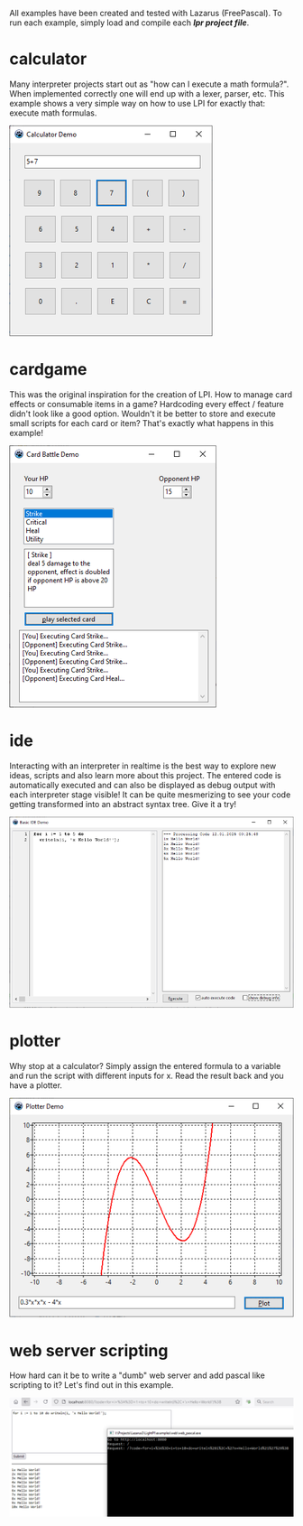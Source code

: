 All examples have been created and tested with Lazarus (FreePascal). To run each example, simply load and compile each ***lpr project file***.

# calculator
Many interpreter projects start out as "how can I execute a math formula?". When implemented correctly one will end up with a lexer, parser, etc. This example shows a very simple way on how to use LPI for exactly that: execute math formulas.

![calculator screenshot](image_calc.png)

# cardgame
This was the original inspiration for the creation of LPI. How to manage card effects or consumable items in a game? Hardcoding every effect / feature didn't look like a good option. Wouldn't it be better to store and execute small scripts for each card or item? That's exactly what happens in this example!

![cardgame screenshot](image_cards.png)

# ide
Interacting with an interpreter in realtime is the best way to explore new ideas, scripts and also learn more about this project. The entered code is automatically executed and can also be displayed as debug output with each interpreter stage visible! It can be quite mesmerizing to see your code getting transformed into an abstract syntax tree. Give it a try!

![ide screenshot](image_ide.png)

# plotter
Why stop at a calculator? Simply assign the entered formula to a variable and run the script with different inputs for x. Read the result back and you have a plotter.

![plotter screenshot](image_plotter.png)

# web server scripting
How hard can it be to write a "dumb" web server and add pascal like scripting to it? Let's find out in this example.

![web scripting screenshot](image_web.png)
